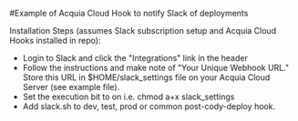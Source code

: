 #Example of Acquia Cloud Hook to notify Slack of deployments

Installation Steps (assumes Slack subscription setup and Acquia Cloud Hooks installed in repo):

* Login to Slack and click the "Integrations" link in the header
* Follow the instructions and make note of "Your Unique Webhook URL." Store this URL in $HOME/slack_settings file on your Acquia Cloud Server (see example file).
* Set the execution bit to on i.e. chmod a+x slack_settings
* Add slack.sh to dev, test, prod or common post-cody-deploy hook.

